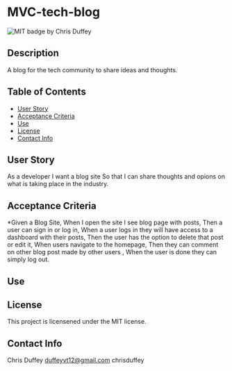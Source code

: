 # MVC-tech-blog
  ![MIT badge ](https://img.shields.io/badge/License-MIT-yellow.svg)
  by Chris Duffey
  ## Description
  A blog for the tech community to share ideas and thoughts.
  
  ## Table of Contents
  - [User Story](#user-story)
  - [Acceptance Criteria](#acceptance-criteria)
  - [Use](#use)
  - [License](#license)
  - [Contact Info](#contact-info)


  ## User Story
  As a developer I want a blog site
  So that I can share thoughts and opions on what is taking place in the industry.
  ## Acceptance Criteria
  *Given a Blog Site,
   When I open the site I see blog page with posts,
   Then a user can sign in or log in,
   When a user logs in they will have access to a dashboard with their posts, Then the user has the option to delete that post or edit it,
   When users navigate to the homepage,
   Then they can comment on other blog post made by other users ,
   When the user is done they can simply log out.
  ## Use
  
  ## License
This project is licensened under the MIT license.
  ## Contact Info
  Chris Duffey
  duffeyvt12@gmail.com
  chrisduffey